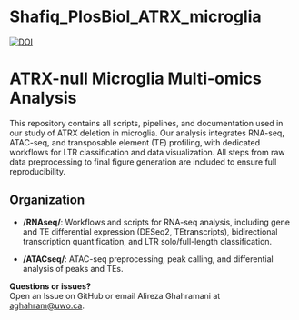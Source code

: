 # Shafiq_PlosBiol_ATRX_microglia
[![DOI](https://zenodo.org/badge/DOI/10.5281/zenodo.15679297.svg)](https://doi.org/10.5281/zenodo.15679297)


# ATRX-null Microglia Multi-omics Analysis

This repository contains all scripts, pipelines, and documentation used in our study of ATRX deletion in microglia. Our analysis integrates RNA-seq, ATAC-seq, and transposable element (TE) profiling, with dedicated workflows for LTR classification and data visualization. All steps from raw data preprocessing to final figure generation are included to ensure full reproducibility.

## Organization

- **/RNAseq/**: Workflows and scripts for RNA-seq analysis, including gene and TE differential expression (DESeq2, TEtranscripts), bidirectional transcription quantification, and LTR solo/full-length classification.

- **/ATACseq/**: ATAC-seq preprocessing, peak calling, and differential analysis of peaks and TEs.


**Questions or issues?**  
Open an Issue on GitHub or email Alireza Ghahramani at aghahram@uwo.ca.
